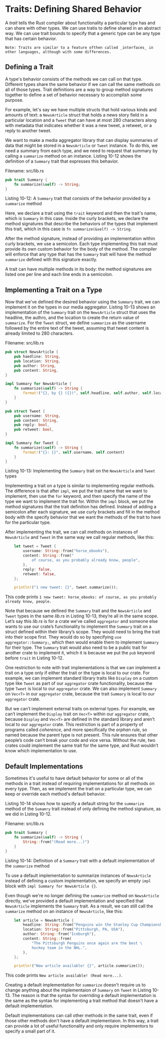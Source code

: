 # Traits: Defining Shared Behavior

A _trait_ tells the Rust compiler
about functionality a particular type has and can share with other types.
We can use tratis to define shared in an abstract way. We can use trait bounds to specify that a generic type can be any type that has certain behavior.

```
Note: Traits are similar to a feature ofthen called _interfaces_ in other languages, although with some differences.
```

## Defining a Trait

A type's behavior consists of the methods we can call on that type.
Different types share the same behavior if we can call the same methods on all of those types.
Trait definitions are a way to group method signatures together to define a set of behavior necessary to accomplish some purpose.

For example, let's say we have multiple structs that hold various kinds and amounts of text:
a `NewsArticle` struct that holds a news story field in a particular location and a `Tweet` that can have at most 280 characters along with metadata that indicates whether it was a new tweet, a retweet, or a reply to another tweet.

We want to make a media aggregator library that can display summaries of data that might be stored in a `NewsArticle` or `Tweet` instance.
To do this, we need a summary from each type,
and we need to request that summary by calling a `summarize` method on an instance.
Listing 10-12 shows the definition of a `Summary` trait that expresses this behavior.

Filename: src/lib.rs

```rs
pub trait Summary {
    fn summarize(&self) -> String;
}
```

Listing 10-12: A `Summary` trait that consists of the behavior provided by a `summarize` method

Here, we declare a trait using the `trait` keyword and then the trait's name, which is `Summary` in this case. Inside the curly brackets, we declare the method signatures that describe the behaviors of the types that implement this trait, which in this case is `fn summarize(&self) -> String`.

After the method signature, instead of providing an implementation within curly brackets, we use a semicolon.
Each type implementing this trait must provide its own custom behavior for the body of the method.
The compiler will enforce that any type that has the `Summary` trait will have the method `summarize` defined with this signature exactly.

A trait can have multiple methods in its body:
the method signatures are listed one per line and each line ends in a semicolon.

## Implementing a Trait on a Type

Now that we've defined the desired behavior using the `Summary` trait,
we can implement it on the types in our media aggregator.
Listing 10-13 shows an implementation of the `Summary` trait on the `NewsArticle` struct that uses the headline, the authro, and the location to create the return value of `summarize`.
For the `Tweet` struct,
we define `summarize` as the username followed by the entire text of the tweet,
assuming that tweet content is already limited to 280 characters.

Filename: src/lib.rs

```rs
pub struct NewsArticle {
    pub haedline: String,
    pub location: String,
    pub author: String,
    pub content: String,
}

impl Summary for NewsArticle {
    fn summarize(&self) -> String {
        format!("{}, by {} ({})", self.headline, self.author, self.location)
    }
}

pub struct Tweet {
    pub username: String,
    pub content: String,
    pub reply: bool,
    pub retweet: bool,
}

impl Summary for Tweet {
    fn summarize(&self) -> String {
        format!("{}: {}", self.username, self.content)
    }
}
```

Listing 10-13: Implementing the `Summary` trait on the `NewsArticle` and `Tweet` types

Implementing a trait on a type is similar to implementing regular methods.
The difference is that after `impl`,
we put the trait name that we want to implement,
then use the `for` keyword,
and then specify the name of the type we want to implement the trait for.
Within the `impl` block,
we put the method signatures that the trait definition has defined.
Instead of adding a semicolon after each signature,
we use curly brackets and fill in the method body
with the specify behavior that we want the methods of the trait to have for the particular type.

After implementing the trait,
we can call methods on instances of `NewsArticle` and `Tweet` in the same way we call regular methods,
like this:

```rs
    let tweet = Tweet {
        username: String::from("horse_ebooks"),
        content: String::from("
            of course, as you probably already know, people",
        ),
        reply: false,
        retweet: false,
    };

    println!("1 new tweet: {}", tweet.summarize());
```

This code prints `1 new tweet: horse_ebooks: of course, as you probably already know, people.`

Note that because we defined the `Summary` trait and the `NewsArticle` and `Tweet` types in the same _lib.rs_ in Listing 10-13, they’re all in the same scope. Let’s say this _lib.rs_ is for a crate we’ve called `aggregator` and someone else wants to use our crate’s functionality to implement the `Summary` trait on a struct defined within their library’s scope. They would need to bring the trait into their scope first. They would do so by specifying `use aggregator::Summary;`, which then would enable them to implement `Summary` for their type. The `Summary` trait would also need to be a public trait for another crate to implement it, which it is because we put the `pub` keyword before `trait` in Listing 10-12.

One restriction to note with trait implementations is that we can implement a trait on a type only if either the trait or the type is local to our crate. For example, we can implement standard library traits like `Display` on a custom type like `Tweet` as part of our `aggregator` crate functionality, because the type `Tweet` is local to our `aggregator` crate. We can also implement `Summary` on `Vec<T>` in our `aggregator` crate, because the trait `Summary` is local to our `aggregator` crate.

But we can’t implement external traits on external types. For example, we can’t implement the `Display` trait on `Vec<T>` within our `aggregator` crate, because `Display` and `Vec<T>` are defined in the standard library and aren’t local to our `aggregator` crate. This restriction is part of a property of programs called _coherence_, and more specifically the _orphan rule_, so named because the parent type is not present. This rule ensures that other people’s code can’t break your code and vice versa. Without the rule, two crates could implement the same trait for the same type, and Rust wouldn’t know which implementation to use.

## Default Implementations

Sometimes it's useful to have default behavior for some or all of the methods in a trait instead of requiring implementations for all methods on every type.
Then, as we implement the trait on a particular type,
we can keep or override each method's default behavior.

Listing 10-14 shows how to specify a default string for the `summarize` method of the `Sumamry` trait instead of only defining the method signature,
as we did in Listing 10-12.

Filename: src/lib.rs

```rs
pub trait Summary {
    fn summarize(&self) -> String {
        String::from("(Read more...)")
    }
}
```

Listing 10-14: Definition of a `Summary` trait with a default implementation of the `summarize` method

To use a default implementation
to summarize instances of `NewsArticle` instead of defining a custom implementation,
we specify an empty `impl` block with `impl Summary for NewsArticle {}`.

Even though we're no longer defining the `summarize` method on `NewsArticle` directly,
we've provided a default implementation and specified that `NewsArticle` implements the `Summary` trait.
As a result, we can still call the `summarize` method on an instance of `NewsArticle`, like this:

```rs
    let article = NewsArticle {
        headline: String::from("Penguins win the Stanley Cup Championship!"),
        location: String::from("Pittsburgh, PA, USA"),
        author: String::from("Iceburgh"),
        content: String::from(
            "The Pittsburgh Penguins once again are the best \
            hockey team in the NHL.",
        ),
    };

    println!("New article available! {}", article.summarize());
```

This code prints
`New article available! (Read more...)`.

Creating a default implementation for `summarize`
doesn't require us to change anything about the implementaion
of `Summary` on `Tweet` in Listing 10-13.
The reason is that
the syntax for overriding a default implementation is the same as
the syntax for implementing a trait method that doesn't have a default implementation.

Default implementations can call other methods in the same trait,
even if those other methods don't have a default implementaion.
In this way, a trait can provide a lot of useful functionality and only require implementors to specify a small part of it.

